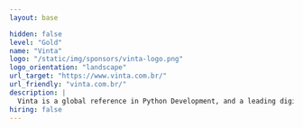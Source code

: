 ```yaml
---
layout: base

hidden: false
level: "Gold"
name: "Vinta"
logo: "/static/img/sponsors/vinta-logo.png"
logo_orientation: "landscape"
url_target: "https://www.vinta.com.br/"
url_friendly: "vinta.com.br/"
description: |
  Vinta is a global reference in Python Development, and a leading digital product company in  Latin America. We bring more than a decade’s worth of expertise in developing Django web applications. Through a comprehensive and practical consultancy process, we make your application faster, scalable, and easier to maintain. We are also keen on community contribution, talking at conferences all around the world about Python and JS.
hiring: false
---
```

